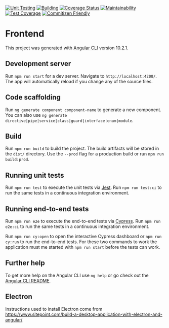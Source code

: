 [![Unit Testing](https://github.com/marcobuschini/travelers-handbook/actions/workflows/unittest.yml/badge.svg)](https://github.com/marcobuschini/travelers-handbook/actions/workflows/unittest.yml)
[![Building](https://github.com/marcobuschini/travelers-handbook/actions/workflows/build.yml/badge.svg)](https://github.com/marcobuschini/travelers-handbook/actions/workflows/build.yml)
[![Coverage Status](https://coveralls.io/repos/github/marcobuschini/angular-application-dev-ops-starter/badge.svg)](https://coveralls.io/github/marcobuschini/angular-application-dev-ops-starter)
[![Maintainability](https://api.codeclimate.com/v1/badges/ce6cea7663a43a39801a/maintainability)](https://codeclimate.com/repos/6248d00f2cd82b0163000001/maintainability)
[![Test Coverage](https://api.codeclimate.com/v1/badges/ce6cea7663a43a39801a/test_coverage)](https://codeclimate.com/repos/6248d00f2cd82b0163000001/test_coverage)
[![Commitizen Friendly](https://img.shields.io/badge/commitizen-friendly-brightgreen)](http://commitizen.github.io/cz-cli/)

# Frontend

This project was generated with [Angular CLI](https://github.com/angular/angular-cli) version 10.2.1.

## Development server

Run `npm run start` for a dev server. Navigate to `http://localhost:4200/`. The app will automatically reload if you change any of the source files.

## Code scaffolding

Run `ng generate component component-name` to generate a new component. You can also use `ng generate directive|pipe|service|class|guard|interface|enum|module`.

## Build

Run `npm run build` to build the project. The build artifacts will be stored in the `dist/` directory. Use the `--prod` flag for a production build or run `npm run build:prod`.

## Running unit tests

Run `npm run test` to execute the unit tests via [Jest](https://jestjs.io/). Run `npm run test:ci` to run the same tests in a continuous integration environment.

## Running end-to-end tests

Run `npm run e2e` to execute the end-to-end tests via [Cypress](https://www.cypress.io/). Run `npm run e2e:ci` to run the same tests in a continuous integration environment.

Run `npm run cy:open` to open the interactive Cypress dashboard or `npm run cy:run` to run the end-to-end tests. For these two commands to work the application must me started with `npm run start` before the tests can work.

## Further help

To get more help on the Angular CLI use `ng help` or go check out the [Angular CLI README](https://github.com/angular/angular-cli/blob/master/README.md).

## Electron

Instructions used to install Electron come from https://www.sitepoint.com/build-a-desktop-application-with-electron-and-angular/
